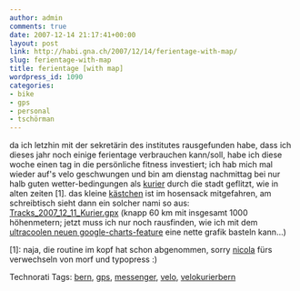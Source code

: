 ```yaml
---
author: admin
comments: true
date: 2007-12-14 21:17:41+00:00
layout: post
link: http://habi.gna.ch/2007/12/14/ferientage-with-map/
slug: ferientage-with-map
title: ferientage [with map]
wordpress_id: 1090
categories:
- bike
- gps
- personal
- tschörman
---
```


da ich letzhin mit der sekretärin des institutes rausgefunden habe, dass ich dieses jahr noch einige ferientage verbrauchen kann/soll, habe ich diese woche einen tag in die persönliche fitness investiert; ich hab mich mal wieder auf's velo geschwungen und bin am dienstag nachmittag bei nur halb guten wetter-bedingungen als [kurier](http://www.velokurierbern.ch/) durch die stadt geflitzt, wie in alten zeiten [1].
das kleine [kästchen](http://espace.ch/artikel_445663.html) ist im hosensack mitgefahren, am schreibtisch sieht dann ein solcher nami so aus:
[Tracks_2007_12_11_Kurier.gpx](http://habi.gna.ch/wp-content/uploads/2007/12/tracks-2007-12-11-kurier.gpx) (knapp 60 km mit insgesamt 1000 höhenmetern; jetzt muss ich nur noch rausfinden, wie ich mit dem [ultracoolen neuen google-charts-feature](http://code.google.com/apis/chart/) eine nette grafik basteln kann...)

[1]: naja, die routine im kopf hat schon abgenommen, sorry [nicola](http://www.nicolafrombern.com/) fürs verwechseln von morf und typopress :)



Technorati Tags: [bern](http://www.technorati.com/tag/bern), [gps](http://www.technorati.com/tag/gps), [messenger](http://www.technorati.com/tag/messenger), [velo](http://www.technorati.com/tag/velo), [velokurierbern](http://www.technorati.com/tag/velokurierbern)
